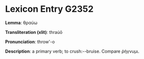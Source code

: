 # Lexicon Entry G2352

**Lemma**: θραύω

**Transliteration (xlit)**: thraúō

**Pronunciation**: throw'-o

**Description**:
a primary verb; to crush:--bruise. Compare ῥήγνυμι.
